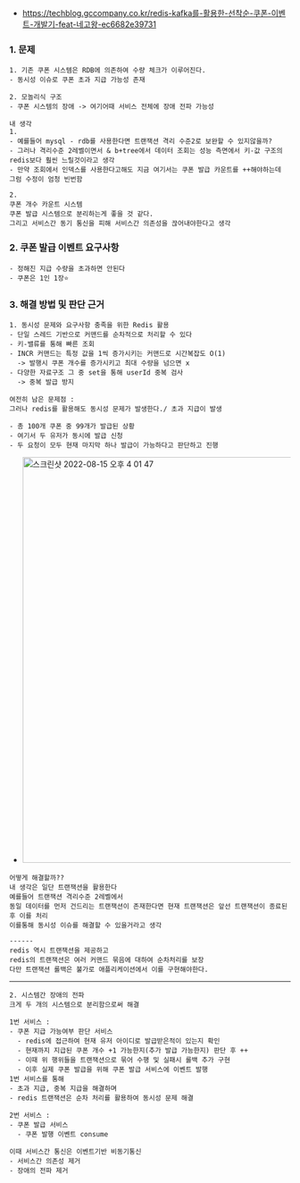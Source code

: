 - https://techblog.gccompany.co.kr/redis-kafka를-활용한-선착순-쿠폰-이벤트-개발기-feat-네고왕-ec6682e39731


### 1. 문제
```
1. 기존 쿠폰 시스템은 RDB에 의존하여 수량 체크가 이루어진다.
- 동시성 이슈로 쿠폰 초과 지급 가능성 존재

2. 모놀리식 구조
- 쿠폰 시스템의 장애 -> 여기어때 서비스 전체에 장애 전파 가능성
```
```
내 생각
1. 
- 예를들어 mysql - rdb를 사용한다면 트랜잭션 격리 수준2로 보완할 수 있지않을까?
- 그러나 격리수준 2레벨이면서 & b+tree에서 데이터 조회는 성능 측면에서 키-값 구조의 redis보다 훨씬 느릴것이라고 생각
- 만약 조회에서 인덱스를 사용한다고해도 지금 여기서는 쿠폰 발급 카운트를 ++해야하는데 그럼 수정이 엄청 빈번함

2. 
쿠폰 개수 카운트 시스템
쿠폰 발급 시스템으로 분리하는게 좋을 것 같다.
그리고 서비스간 동기 통신을 피해 서비스간 의존성을 끊어내야한다고 생각
```

### 2. 쿠폰 발급 이벤트 요구사항
```
- 정해진 지급 수량을 초과하면 안된다
- 쿠폰은 1인 1장⭐️
```

### 3. 해결 방법 및 판단 근거
```
1. 동시성 문제와 요구사항 충족을 위한 Redis 활용
- 단일 스레드 기반으로 커맨드를 순차적으로 처리할 수 있다
- 키-밸류를 통해 빠른 조회
- INCR 커맨드는 특정 값을 1씩 증가시키는 커맨드로 시간복잡도 O(1)
  -> 발행시 쿠폰 개수를 증가시키고 최대 수량을 넘으면 x
- 다양한 자료구조 그 중 set을 통해 userId 중복 검사
  -> 중복 발급 방지
```

```
여전히 남은 문제점 : 
그러나 redis를 활용해도 동시성 문제가 발생한다./ 초과 지급이 발생

- 총 100개 쿠폰 중 99개가 발급된 상황
- 여기서 두 유저가 동시에 발급 신청
- 두 요청이 모두 현재 마지막 하나 발급이 가능하다고 판단하고 진행
```
- <img width="726" alt="스크린샷 2022-08-15 오후 4 01 47" src="https://user-images.githubusercontent.com/62214428/184590674-867f5c7b-990d-4600-bf29-958b6df4e449.png">
```
어떻게 해결할까??
내 생각은 일단 트랜잭션을 활용한다
예를들어 트랜잭션 격리수준 2레벨에서 
동일 데이터를 먼저 건드리는 트랜잭션이 존재한다면 현재 트랜잭션은 앞선 트랜잭션이 종료된 후 이를 처리
이를통해 동시성 이슈를 해결할 수 있을거라고 생각

------
redis 역시 트랜잭션을 제공하고
redis의 트랜잭션은 여러 커맨드 묶음에 대하여 순차처리를 보장
다만 트랜잭션 롤백은 불가로 애플리케이션에서 이를 구현해야한다.
```

-------
```
2. 시스템간 장애의 전파
크게 두 개의 시스템으로 분리함으로써 해결

1번 서비스 : 
- 쿠폰 지급 가능여부 판단 서비스
  - redis에 접근하여 현재 유저 아이디로 발급받은적이 있는지 확인
  - 현재까지 지급된 쿠폰 개수 +1 가능한지(추가 발급 가능한지) 판단 후 ++
  - 이때 위 행위들을 트랜잭션으로 묶어 수행 및 실패시 롤백 추가 구현
  - 이후 실제 쿠폰 발급을 위해 쿠폰 발급 서비스에 이벤트 발행
1번 서비스를 통해
- 초과 지급, 중복 지급을 해결하며
- redis 트랜잭션은 순차 처리를 활용하여 동시성 문제 해결

2번 서비스 :
- 쿠폰 발급 서비스
  - 쿠폰 발행 이벤트 consume

이때 서비스간 통신은 이벤트기반 비동기통신
- 서비스간 의존성 제거
- 장애의 전파 제거
```
